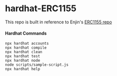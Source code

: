 # hardhat-ERC1155

This repo is built in reference to Enjin's [ERC1155 repo](https://github.com/enjin/erc-1155)

#### Hardhat Commands
```shell
npx hardhat accounts
npx hardhat compile
npx hardhat clean
npx hardhat test
npx hardhat node
node scripts/sample-script.js
npx hardhat help
```
